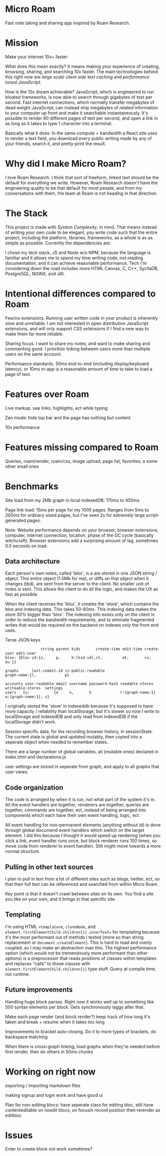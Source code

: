 # Micro Roam

Fast note taking and sharing app inspired by Roam Research.

# Mission

Make your internet 10x+ faster.

What does this mean exactly? It means making your experience of creating, browsing, sharing, and searching 10x faster. The main technologies behind this right now are _large scale client side text caching_ and _performance tuned JavaScript_. 

How is the 10x dream achievable? JavaScript, which is engineered to run bloated frameworks, is now able to search through gigabytes of text per second. Fast internet connections, which normally transfer megabytes of dead weight JavaScript, can instead ship megabytes of related information to your computer up front and make it searchable instantaneously. It's possible to render 60 different pages of text per second, and open a link in as long as it takes to type 1 character into a terminal.

Basically what it does: In the same compute + bandwidth a React site uses to render a text field, you download every public writing made by any of your friends, search it, and pretty-print the result.

# Why did I make Micro Roam?

I love Roam Research. I think that sort of freeform, linked text should be the default for everything we write. However, Roam Research doesn't have the engineering quality to be that default for most people, and from my conversations with them, the team at Roam is not heading in that direction.

# The Stack

This project is made with *System Complexity*, in mind. That means instead of writing your own code to be elegant, you write code such that the entire project, including the platform, libraries, frameworks, as a whole is as as simple as possible. Currently the dependencies are:

I chose my tech stack, JS and Node w/o NPM, because the language is familiar and it allows me to spend my time writing code, not reading documentation, and it can achieve reasonable performance. Tech I'm considering down the road includes more HTML Canvas, C, C++, SycllaDB, PostgreSQL, NGINX, and JAI.

# Intentional differences compared to Roam

Few/no extensions. Running user written code in your product is inherently slow and unreliable. I am not interested in open distribution JavaScript extensions, and will only support CSS extensions if I find a new way to make them far more reliable.

Sharing focus. I want to share my notes, and want to make sharing and commenting good. I prioritize linking between users more than multiple users on the same account.

Performance standards. 50ms end-to-end (including display/keyboard latency), or 10ms in-app is a reasonable amount of time to take to load a page of text.

# Features over Roam

Live markup. see links, highlights, ect while typing

Zen mode: hide top bar and the page has nothing but content

10x performance

# Features missing compared to Roam

Queries, roam/render, roam/css, image upload, page list, favorites, a some other small ones

# Benchmarks

Site load from my 2Mb graph in local indexedDB: 170ms to 450ms

Page link load: 15ms per page for my 1000 pages. Ranges from 5ms to 200ms for ordinary sized pages, but I've seen 2s for extremely large script-generated pages.

Note: Website performance depends on your browser, browser extensions, computer, internet connection, location, phase of the GC cycle (basically witchcraft). Browser extensions add a surprising amount of lag, sometimes 0.5 seconds on load.

## Data architecture

Each person's own notes, called 'blox', is a are stored in one JSON string / object. This entire object (1.5Mb for me), or diffs on that object when it changes (tbd), are sent from the server to the client. No smaller unit of notes is sent. This allows the client to do all the logic, and makes the UX as fast as possible.

When the client receives the 'blox', it creates the 'store', which contains the blox and indexing data. This takes 50-80ms. This indexing data makes the store 30% bigger than 'blox'. The indexing info exists only on the client in order to reduce the bandwidth requirements, and to elminate fragmented writes that would be required on the backend on indexes only the front end uses.

Terse JSON keys
```
                string parent kids       create-time edit-time create-user edit-user
blox: {bloc-id:{s,     p,     k:[kid-id],ct,         et,       cu,         eu }}

graphs      last-commit-id is-public-readable
graph-name:{l,             p}

accounts user-readable email username password-hash readable-stores  writeable-stores  settings
users   {u:           {e     u,       h             r:{graph-name:1} w:{graph-name:1}, s}
```

I originally stored the 'store' in indexeddb because it's supposed to have more capacity / reliability than localStorage, but it's slower so now I write to localStorage and indexedDB and only read from indexedDB if the localStorage didn't work.

Session specific data, for the recording browser history, in sessionState. The current state is global and updated mutably, then copied into a seperate object when needed to remember states.

There are a large number of global variables, all (mutable ones) declared in index.html and declarations.js

user settings are stored in seperate from graph, and apply to all graphs that user views.

## Code organization

The code is arranged by when it is run, not what part of the system it's in. All the event handlers are together, renderers are together, queries are together, commands are together, ect, instead of being arranged into components which each have their own event handling, logic, ect. 

All event handling for non-permanent elements (anything without id) is done through global documend event handlers which switch on the target element. I did this because I thought it would speed up rendering (when you click a link, event handler runs once, but block renderer runs 100 times, so move code from renderer to event handler). Still might move towards a more normal structure.

## Pulling in other text sources

I plan to pull in text from a lot of different sites such as blogs, twitter, ect, so that their full text can be referenced and searched from within Micro Roam.

Key point is that it doesn't crawl between sites on its own. You find a site you like on your own, and it brings in that specific site.

## Templating

I'm using HTML `<template>`s, `cloneNode`, and `element.firstElementChild.children[1].innerText=` for templating because it's the most performant out of methids I tested (more so than string replacement or `document.createElement`). This is hard to read and overly coupled, so I may make an abstraction over this. The highest performance option (which would not be tremendously more performant than other options) is a preprocessor that reads positions of classes within templates and replaces "calls" to those classes with `element.firstElementChild.children[1]` type stuff. Query at compile time, not runtime.

## Future improvements

Handling huge block parses. Right now it works well up to something like 500 syntax elements per block. Gets synchronously laggy after that.

Make each page render (and block render?) keep track of how long it's taken and break + resume when it takes too long

Improvements to bracket auto-closing. Do it to more types of brackets, do backspace matching

When there is cross-graph linking, load graphs when they're needed before first render, then do others in 50ms chunks

# Working on right now

exporting / importing markdown files

making signup and login work and have good ui

Plan for non-editing blocs: have seperate class for editing bloc, still have contenteditable on noedit blocs, on focusin record position then rerender as editbloc

# Issues

Enter to create block not work sometimes?